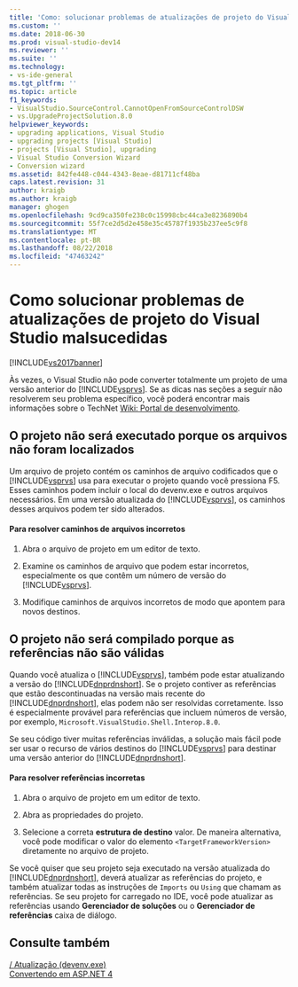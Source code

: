 ```yaml
---
title: 'Como: solucionar problemas de atualizações de projeto do Visual Studio malsucedidas | Microsoft Docs'
ms.custom: ''
ms.date: 2018-06-30
ms.prod: visual-studio-dev14
ms.reviewer: ''
ms.suite: ''
ms.technology:
- vs-ide-general
ms.tgt_pltfrm: ''
ms.topic: article
f1_keywords:
- VisualStudio.SourceControl.CannotOpenFromSourceControlDSW
- vs.UpgradeProjectSolution.8.0
helpviewer_keywords:
- upgrading applications, Visual Studio
- upgrading projects [Visual Studio]
- projects [Visual Studio], upgrading
- Visual Studio Conversion Wizard
- Conversion wizard
ms.assetid: 842fe448-c044-4343-8eae-d81711cf48ba
caps.latest.revision: 31
author: kraigb
ms.author: kraigb
manager: ghogen
ms.openlocfilehash: 9cd9ca350fe238c0c15998cbc44ca3e8236890b4
ms.sourcegitcommit: 55f7ce2d5d2e458e35c45787f1935b237ee5c9f8
ms.translationtype: MT
ms.contentlocale: pt-BR
ms.lasthandoff: 08/22/2018
ms.locfileid: "47463242"
---
```

# <a name="how-to-troubleshoot-unsuccessful-visual-studio-project-upgrades"></a>Como solucionar problemas de atualizações de projeto do Visual Studio malsucedidas
[!INCLUDE[vs2017banner](../includes/vs2017banner.md)]

Às vezes, o Visual Studio não pode converter totalmente um projeto de uma versão anterior do [!INCLUDE[vsprvs](../includes/vsprvs-md.md)]. Se as dicas nas seções a seguir não resolverem seu problema específico, você poderá encontrar mais informações sobre o TechNet [Wiki: Portal de desenvolvimento](http://go.microsoft.com/fwlink/?LinkId=254808).  
  
## <a name="the-project-does-not-run-because-files-are-not-found"></a>O projeto não será executado porque os arquivos não foram localizados  
 Um arquivo de projeto contém os caminhos de arquivo codificados que o [!INCLUDE[vsprvs](../includes/vsprvs-md.md)] usa para executar o projeto quando você pressiona F5. Esses caminhos podem incluir o local do devenv.exe e outros arquivos necessários. Em uma versão atualizada do [!INCLUDE[vsprvs](../includes/vsprvs-md.md)], os caminhos desses arquivos podem ter sido alterados.  
  
#### <a name="to-resolve-incorrect-file-paths"></a>Para resolver caminhos de arquivos incorretos  
  
1.  Abra o arquivo de projeto em um editor de texto.  
  
2.  Examine os caminhos de arquivo que podem estar incorretos, especialmente os que contêm um número de versão do [!INCLUDE[vsprvs](../includes/vsprvs-md.md)].  
  
3.  Modifique caminhos de arquivos incorretos de modo que apontem para novos destinos.  
  
## <a name="the-project-does-not-build-because-references-are-not-valid"></a>O projeto não será compilado porque as referências não são válidas  
 Quando você atualiza o [!INCLUDE[vsprvs](../includes/vsprvs-md.md)], também pode estar atualizando a versão do [!INCLUDE[dnprdnshort](../includes/dnprdnshort-md.md)]. Se o projeto contiver as referências que estão descontinuadas na versão mais recente do [!INCLUDE[dnprdnshort](../includes/dnprdnshort-md.md)], elas podem não ser resolvidas corretamente. Isso é especialmente provável para referências que incluem números de versão, por exemplo, `Microsoft.VisualStudio.Shell.Interop.8.0`.  
  
 Se seu código tiver muitas referências inválidas, a solução mais fácil pode ser usar o recurso de vários destinos do [!INCLUDE[vsprvs](../includes/vsprvs-md.md)] para destinar uma versão anterior do [!INCLUDE[dnprdnshort](../includes/dnprdnshort-md.md)].  
  
#### <a name="to-resolve-incorrect-references"></a>Para resolver referências incorretas  
  
1.  Abra o arquivo de projeto em um editor de texto.  
  
2.  Abra as propriedades do projeto.  
  
3.  Selecione a correta **estrutura de destino** valor. De maneira alternativa, você pode modificar o valor do elemento `<TargetFrameworkVersion>` diretamente no arquivo de projeto.  
  
 Se você quiser que seu projeto seja executado na versão atualizada do [!INCLUDE[dnprdnshort](../includes/dnprdnshort-md.md)], deverá atualizar as referências do projeto, e também atualizar todas as instruções de `Imports` ou `Using` que chamam as referências. Se seu projeto for carregado no IDE, você pode atualizar as referências usando **Gerenciador de soluções** ou o **Gerenciador de referências** caixa de diálogo.  
  
## <a name="see-also"></a>Consulte também  
 [/ Atualização (devenv.exe)](../ide/reference/upgrade-devenv-exe.md)   
 [Convertendo em ASP.NET 4](http://msdn.microsoft.com/library/790147c6-36c1-41b5-a52d-30b9ccd2bd10)

